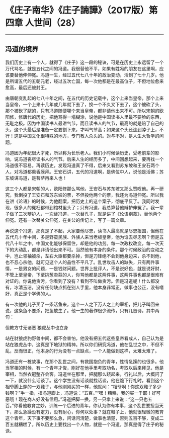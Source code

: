 # 《庄子南华》《庄子諵譁》（2017版）第四章 人世间（28）

------

## 冯道的境界

我们历史上有一个人，就得了《庄子》这一段的秘诀，可是在历史上永远留了一个万代骂名，就是五代之间的冯道。我很替他不平，如果有姓冯的朋友在这里啊，应该要替他伸伸冤。冯道一生，经过五代七八十年的政治变动，活到了七十几岁。他是所谓五代的五朝元老，经过五次亡国，每一次他都是在最高位子，不但地位愈来愈高，最后还被封王。

由唐朝变乱起的七八十年之间，在五代的历史记载中，这个上来当皇帝，那个上来当皇帝，一个上来十几年或几年就下去了，换一个不久又下去了，这个被砍了头，那个被砍了腿的，只有冯道随便哪个来当皇帝，都非请他出来不可。所以宋朝的欧阳修，修唐代的历史，把他骂得一塌糊涂，说他是中国读书人里最不要脸的东西，无耻之极。因为中国读书人最讲气节，而且读书人的气节，最高的就是赔了自己的头，这个头最后是准备一定要割下来，才叫气节高；如果这个头还连到脖子上，不行！这是中国文化很特殊的地方，专门教人杀头的。对与不对，是人生大哲学的问题。

冯道因为年纪很大才死，所以称为长乐老人。我们小时候读历史，受老前辈的影响，说冯道丧尽读书人的气节。后来人生的经历多了，中间回想起来，要再找一个冯道很不容易。再读历史，发现冯道真了不得，后来又看到苏东坡和王安石两个人，对冯道都熏香膜拜。王安石讲，五代的冯道啊，是佛位中人，说他是活佛；苏东坡讲冯道，是菩萨再来人也！

这三个人都是宋朝的人，欧阳修那么骂他，王安石与苏东坡又那么赞叹他。再一研究，我倒投了王安石和苏东坡的票，不但投他两个的票，我还为冯道伸冤。所以我在讲《论语》的时候，为他翻案，把历史上的这个案子，彻底平反了。我同时发现，很多人的冤枉都带到棺材里头了；只有冯道，我总算替他辩护伸冤了。我一辈子做了三次辩护人，一次替冯道，一次替孔子，就是讲了《论语别裁》，替他两个伸冤。还有一次替关公伸冤，在关公的传记上，写了一篇文章。

再说这个冯道，那真是了不起，大家要他尽忠，读书人最高就是尽忠报国，但他在五代几十年中间，多是野蛮民族、外族人来当老板皇帝，他为谁去尽忠啊？但是五代八十年之中，中国文化能够保留住，却是他的功劳。每一次政权改变，每一次天下的大动乱，都是非请他出来不可。当然他有本身的条件。那个时候政治的变动之中，岂止领袖被杀，左右大臣都要杀掉，但是刀锋绝不会到他身边来，杀不到他，也不忍心杀他，就可见这个人的品性不平凡了。乱世攻击人的缺失，只有两件事情，一是男女的问题，一是钱财问题。世界上批评人，不是说好色，就是说好财，不管上至皇帝，下至挑葱卖蒜的人，你骂他都是这两件事，这两件事也都是很难有对证的。你说他贪污，你看到了没有？看到不叫做贪污。但是冯道呢！什么都没有，冰清玉洁，没有任何缺点抓在别人手里，他本身非常正，做事也公正，没有嗜好，真正是个学佛的人。

有一次他的儿子买了一条活鱼来，这个一人之下万人之上的宰相，把儿子叫回来说，这条鱼不要杀，把鱼放生了。他一生的著作很少流传，只有几首诗，其中两句：

但教方寸无诸恶 狼虎丛中也立身

站在豺狼虎豹野兽中间，都不会害怕，他没有把五代这些皇帝看成人，自己认为是站在狼虎丛中，这真是下地狱的精神。所以你们研究冯道，他在乱世之中，不但不乱，反而很正，他本身的行为没有一点缺点，一个人能做到这样，太难太难了。

冯道还有一桩故事，在那个乱世之间，有救国抱负的青年，性情急躁的也很多。他当宰相的时候，有一个青年才俊，刚好在他手里考取功名，考取以后来拜见，他是宰相，当然衣冠整齐会客。冯道坐在那里，把腿那么跷起来，行礼以后，大概问了一下，就没什么话谈了。这个学生没有话谈就找话谈，他在跪下行礼时，看到这个相爷脚上穿的一双鞋子，与他刚刚买的一样，他就问：“相爷啊！你这双鞋子多少钱啊？”手一指，指冯道脚上，冯道说：“五百。”“嘿！糟糕，我的买一千耶！好可恶哦！现在商人好没有信用。”冯道把脚一换，另一只拿上来说：“这一只也五百。”你看他教育之妙，训练一个后进的青年，你认为你有本事，这个乱世要担当天下，那么急躁没有定力，没有耐心，你何以处事？就在鞋子上，他就很轻微的教育这个青年，天下事不要那么急，问话问清楚，做事也清楚，否则五百不够，变成二百五就糟糕了。所以历史上要找出一个人物，就是一个冯道，那真是得了庄子的秘诀。